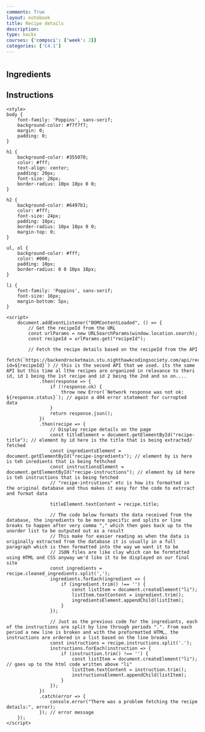 ```yaml
---
comments: True
layout: notebook
title: Recipe details
description: 
type: hacks
courses: {'compsci': {'week': 2}}
categories: ['C4.1']
---
```



<html>
<head>
    <title>Recipe Details</title>
</head>
<body>
    <h1 id="recipe-title"></h1>
    <h2>Ingredients</h2>
    <ul id="recipe-ingredients"></ul>
    <h2>Instructions</h2>
    <ol id="recipe-instructions"></ol> 

    <style>
    body {
        font-family: 'Poppins', sans-serif;
        background-color: #f7f7f7;
        margin: 0;
        padding: 0;
    }

    h1 {
        background-color: #355070;
        color: #fff;
        text-align: center;
        padding: 20px;
        font-size: 28px;
        border-radius: 10px 10px 0 0;
    }

    h2 {
        background-color: #6497b1;
        color: #fff;
        font-size: 24px;
        padding: 10px;
        border-radius: 10px 10px 0 0;
        margin-top: 0;
    }

    ul, ol {
        background-color: #fff;
        color: #000;
        padding: 10px;
        border-radius: 0 0 10px 10px;
    }

    li {
        font-family: 'Poppins', sans-serif;
        font-size: 16px;
        margin-bottom: 5px;
    }
</style>


    <script>
        document.addEventListener("DOMContentLoaded", () => {
            // Get the recipeId from the URL
            const urlParams = new URLSearchParams(window.location.search);
            const recipeId = urlParams.get("recipeId");

            // Fetch the recipe details based on the recipeId from the API
            fetch(`https://backendrocketmain.stu.nighthawkcodingsociety.com/api/recipe/recipedetails?id=${recipeId}`) // this is the second API that we used. its the same API but this time al lthe recipes are organized in relavance to theri id, id 1 being the 1st recipe and id 2 being the 2nd and so on....
                .then(response => {
                    if (!response.ok) {
                        throw new Error(`Network response was not ok: ${response.status}`); // again a 404 error statement for curropted data
                    }
                    return response.json();
                })
                .then(recipe => {
                    // Display recipe details on the page
                    const titleElement = document.getElementById("recipe-title"); // element by id here is the title that is being extracted/ fetched
                    const ingredientsElement = document.getElementById("recipe-ingredients"); // element by is here is teh inredients that is being fethched
                    const instructionsElement = document.getElementById("recipe-instructions"); // element by id here is teh instructions that is being fetched
                    // "recipe-intrcutions" etc is how its formatted in the original database and thus makes it easy for the code to extrract and format data

                    titleElement.textContent = recipe.title;

                    // The code below formats the data received from the database, the ingredients to be more specific and splits or line breaks to happen after very comma "," which then goes back up to the unorder list to be outputed out as a result
                    // This make for easier reading as when the data is originally extracted from the database it is usually in a full paragraph which is then formatted into the way we want it to be
                    // JSON files are like clay which can be formtatted using HTML and CSS anyway we'd like it to be displayed on our final site
                    const ingredients = recipe.cleaned_ingredients.split(',');
                    ingredients.forEach(ingredient => {
                        if (ingredient.trim() !== '') {
                            const listItem = document.createElement("li");
                            listItem.textContent = ingredient.trim();
                            ingredientsElement.appendChild(listItem);
                        }
                    });

                    // Just as the previous code for the ingrediants, each of the instructions are split by line through periods ".". From each period a new line is broken and with the preformatted HTML, the instructions are ordered in a list based on the line breaks
                    const instructions = recipe.instructions.split('.');
                    instructions.forEach(instruction => {
                        if (instruction.trim() !== '') {
                            const listItem = document.createElement("li"); // goes up to the html code written above "li"
                            listItem.textContent = instruction.trim();
                            instructionsElement.appendChild(listItem);
                        }
                    });
                })
                .catch(error => {
                    console.error("There was a problem fetching the recipe details:", error);
                }); // error message 
        });
    </script>
</body>
</html>
